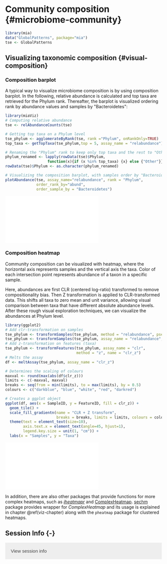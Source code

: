 # Community composition {#microbiome-community}

<script>
document.addEventListener("click", function (event) {
    if (event.target.classList.contains("rebook-collapse")) {
        event.target.classList.toggle("active");
        var content = event.target.nextElementSibling;
        if (content.style.display === "block") {
            content.style.display = "none";
        } else {
            content.style.display = "block";
        }
    }
})
</script>

<style>
.rebook-collapse {
  background-color: #eee;
  color: #444;
  cursor: pointer;
  padding: 18px;
  width: 100%;
  border: none;
  text-align: left;
  outline: none;
  font-size: 15px;
}

.rebook-content {
  padding: 0 18px;
  display: none;
  overflow: hidden;
  background-color: #f1f1f1;
}
</style>


```r
library(mia)
data("GlobalPatterns", package="mia")
tse <- GlobalPatterns
```

## Visualizing taxonomic composition {#visual-composition}

### Composition barplot

A typical way to visualize microbiome composition is by using
composition barplot. In the following, relative abundance is
calculated and top taxa are retrieved for the Phylum rank. Thereafter,
the barplot is visualized ordering rank by abundance values and
samples by "Bacteroidetes":


```r
library(miaViz)
# Computing relative abundance
tse <- relAbundanceCounts(tse)

# Getting top taxa on a Phylum level
tse_phylum <- agglomerateByRank(tse, rank ="Phylum", onRankOnly=TRUE)
top_taxa <- getTopTaxa(tse_phylum,top = 5, assay_name = "relabundance")

# Renaming the "Phylum" rank to keep only top taxa and the rest to "Other"
phylum_renamed <- lapply(rowData(tse)$Phylum,
                   function(x){if (x %in% top_taxa) {x} else {"Other"}})
rowData(tse)$Phylum <- as.character(phylum_renamed)

# Visualizing the composition barplot, with samples order by "Bacteroidetes"
plotAbundance(tse, assay_name="relabundance", rank = "Phylum",
              order_rank_by="abund", 
              order_sample_by = "Bacteroidetes")
```

![](21_microbiome_community_files/figure-latex/unnamed-chunk-1-1.pdf)<!-- --> 

### Composition heatmap 

Community composition can be visualized with heatmap, where the
horizontal axis represents samples and the vertical axis the
taxa. Color of each intersection point represents abundance of a taxon
in a specific sample.

Here,  abundances are  first CLR  (centered log-ratio)  transformed to
remove  compositionality bias. Then  Z  transformation  is applied  to
CLR-transformed  data. This  shifts all  taxa  to zero  mean and  unit
variance, allowing visual comparison  between taxa that have different
absolute  abundance  levels.  After  these  rough  visual  exploration
techniques, we can visualize the abundances at Phylum level.


```r
library(ggplot2)
# Add clr-transformation on samples
tse_phylum <- transformSamples(tse_phylum, method = "relabundance", pseudocount = 1)
tse_phylum <- transformSamples(tse_phylum, assay_name = "relabundance", method = "clr")
# Add z-transformation on features (taxa)
tse_phylum <- transformFeatures(tse_phylum, assay_name = "clr", 
                                method = "z", name = "clr_z")
# Melts the assay
df <- meltAssay(tse_phylum, assay_name = "clr_z")

# Determines the scaling of colours
maxval <- round(max(abs(df$clr_z)))
limits <- c(-maxval, maxval)
breaks <- seq(from = min(limits), to = max(limits), by = 0.5)
colours <- c("darkblue", "blue", "white", "red", "darkred")

# Creates a ggplot object
ggplot(df, aes(x = SampleID, y = FeatureID, fill = clr_z)) +
  geom_tile() +
  scale_fill_gradientn(name = "CLR + Z transform", 
                       breaks = breaks, limits = limits, colours = colours) + 
  theme(text = element_text(size=10),
        axis.text.x = element_text(angle=45, hjust=1),
        legend.key.size = unit(1, "cm")) +
  labs(x = "Samples", y = "Taxa")
```

![](21_microbiome_community_files/figure-latex/heatmap-1.pdf)<!-- --> 

In addition, there are also other packages that provide functions for more complex heatmaps,
such as [_iheatmapr_](https://docs.ropensci.org/iheatmapr/articles/full_vignettes/iheatmapr.html)
and [ComplexHeatmap](https://academic.oup.com/bioinformatics/article/32/18/2847/1743594?login=true).
[sechm](http://www.bioconductor.org/packages/release/bioc/vignettes/sechm/inst/doc/sechm.html)
package provides wrapper for _ComplexHeatmap_ and its usage is explained in chapter \@ref(viz-chapter)
along with the `pheatmap` package for clustered heatmaps.

## Session Info {-}

<button class="rebook-collapse">View session info</button>
<div class="rebook-content">
```
R version 4.2.1 (2022-06-23)
Platform: x86_64-pc-linux-gnu (64-bit)
Running under: Ubuntu 20.04.4 LTS

Matrix products: default
BLAS:   /usr/lib/x86_64-linux-gnu/openblas-pthread/libblas.so.3
LAPACK: /usr/lib/x86_64-linux-gnu/openblas-pthread/liblapack.so.3

locale:
 [1] LC_CTYPE=en_US.UTF-8       LC_NUMERIC=C              
 [3] LC_TIME=en_US.UTF-8        LC_COLLATE=en_US.UTF-8    
 [5] LC_MONETARY=en_US.UTF-8    LC_MESSAGES=en_US.UTF-8   
 [7] LC_PAPER=en_US.UTF-8       LC_NAME=C                 
 [9] LC_ADDRESS=C               LC_TELEPHONE=C            
[11] LC_MEASUREMENT=en_US.UTF-8 LC_IDENTIFICATION=C       

attached base packages:
[1] stats4    stats     graphics  grDevices utils     datasets  methods  
[8] base     

other attached packages:
 [1] miaViz_1.5.4                   ggraph_2.1.0                  
 [3] ggplot2_3.4.0                  mia_1.5.17                    
 [5] MultiAssayExperiment_1.24.0    TreeSummarizedExperiment_2.1.4
 [7] Biostrings_2.66.0              XVector_0.38.0                
 [9] SingleCellExperiment_1.20.0    SummarizedExperiment_1.28.0   
[11] Biobase_2.58.0                 GenomicRanges_1.50.1          
[13] GenomeInfoDb_1.34.2            IRanges_2.32.0                
[15] S4Vectors_0.36.0               BiocGenerics_0.44.0           
[17] MatrixGenerics_1.10.0          matrixStats_0.62.0-9005       
[19] BiocStyle_2.24.0               rebook_1.6.0                  

loaded via a namespace (and not attached):
  [1] ggtree_3.4.4                ggnewscale_0.4.8           
  [3] ggbeeswarm_0.6.0            colorspace_2.0-3           
  [5] ellipsis_0.3.2              scuttle_1.8.0              
  [7] BiocNeighbors_1.16.0        aplot_0.1.8                
  [9] farver_2.1.1                graphlayouts_0.8.3         
 [11] ggrepel_0.9.2               bit64_4.0.5                
 [13] fansi_1.0.3                 decontam_1.18.0            
 [15] codetools_0.2-18            splines_4.2.1              
 [17] sparseMatrixStats_1.10.0    cachem_1.0.6               
 [19] knitr_1.40                  scater_1.26.0              
 [21] polyclip_1.10-4             jsonlite_1.8.3             
 [23] cluster_2.1.4               graph_1.74.0               
 [25] ggforce_0.4.1               BiocManager_1.30.19        
 [27] compiler_4.2.1              assertthat_0.2.1           
 [29] Matrix_1.5-1                fastmap_1.1.0              
 [31] lazyeval_0.2.2              cli_3.4.1                  
 [33] tweenr_2.0.2                BiocSingular_1.14.0        
 [35] htmltools_0.5.3             tools_4.2.1                
 [37] igraph_1.3.5                rsvd_1.0.5                 
 [39] gtable_0.3.1                glue_1.6.2                 
 [41] GenomeInfoDbData_1.2.9      reshape2_1.4.4             
 [43] dplyr_1.0.10                Rcpp_1.0.9                 
 [45] vctrs_0.5.0                 ape_5.6-2                  
 [47] nlme_3.1-160                DECIPHER_2.26.0            
 [49] DelayedMatrixStats_1.20.0   xfun_0.34                  
 [51] stringr_1.4.1               beachmat_2.14.0            
 [53] lifecycle_1.0.3             irlba_2.3.5.1              
 [55] XML_3.99-0.12               zlibbioc_1.44.0            
 [57] MASS_7.3-58.1               scales_1.2.1               
 [59] tidygraph_1.2.2             parallel_4.2.1             
 [61] yaml_2.3.6                  memoise_2.0.1              
 [63] gridExtra_2.3               ggfun_0.0.8                
 [65] yulab.utils_0.0.5           stringi_1.7.8              
 [67] RSQLite_2.2.18              highr_0.9                  
 [69] ScaledMatrix_1.6.0          tidytree_0.4.1             
 [71] permute_0.9-7               filelock_1.0.2             
 [73] BiocParallel_1.32.1         rlang_1.0.6                
 [75] pkgconfig_2.0.3             bitops_1.0-7               
 [77] evaluate_0.18               lattice_0.20-45            
 [79] purrr_0.3.5                 labeling_0.4.2             
 [81] patchwork_1.1.2             treeio_1.22.0              
 [83] CodeDepends_0.6.5           bit_4.0.4                  
 [85] tidyselect_1.2.0            plyr_1.8.7                 
 [87] magrittr_2.0.3              bookdown_0.29              
 [89] R6_2.5.1                    generics_0.1.3             
 [91] DelayedArray_0.24.0         DBI_1.1.3                  
 [93] withr_2.5.0                 pillar_1.8.1               
 [95] mgcv_1.8-41                 RCurl_1.98-1.9             
 [97] tibble_3.1.8                dir.expiry_1.4.0           
 [99] crayon_1.5.2                utf8_1.2.2                 
[101] rmarkdown_2.17              viridis_0.6.2              
[103] grid_4.2.1                  blob_1.2.3                 
[105] vegan_2.6-4                 digest_0.6.30              
[107] tidyr_1.2.1                 gridGraphics_0.5-1         
[109] munsell_0.5.0               DirichletMultinomial_1.40.0
[111] ggplotify_0.1.0             beeswarm_0.4.0             
[113] viridisLite_0.4.1           vipor_0.4.5                
```
</div>

